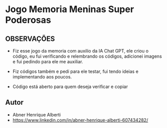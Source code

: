 # Jogo Memoria Meninas Super Poderosas

## OBSERVAÇÕES
* Fiz esse jogo da memoria com auxilio da IA Chat GPT, ele criou o código, eu fui verificando e relembrando os códigos, adicionei imagens e fui pedindo para ele me auxiliar.
* Fiz códigos também e pedi para ele testar, fui tendo ideias e implementando aos poucos.

* Código está aberto para quem deseja verificar e copiar

## Autor
* Abner Henrique Alberti
* https://www.linkedin.com/in/abner-henrique-alberti-607434282/


